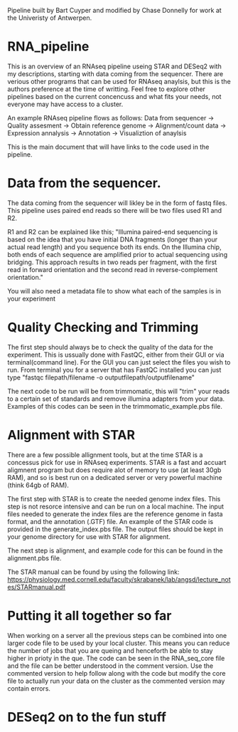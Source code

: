 Pipeline built by Bart Cuyper and modified by Chase Donnelly for work at the Univeristy of Antwerpen.

# RNA_pipeline
This is an overview of an RNAseq pipeline useing STAR and DESeq2 with my descriptions, starting with data coming from the sequencer.  There are verious other programs that can be used for RNAseq anaylsis, but this is the authors preference at the time of writting. Feel free to explore other pipelines based on the current concencuss and what fits your needs, not everyone may have access to a cluster.  

An example RNAseq pipeline flows as follows: Data from sequencer -> Quality assesment -> Obtain reference genome -> Alignment/count data -> Expression annalysis -> Annotation -> Visualiztion of anaylsis 

This is the main document that will have links to the code used in the pipeline. 

# Data from the sequencer. 
The data coming from the sequencer will likley be in the form of fastq files.  This pipeline uses paired end reads so there will be two files used R1 and R2. 

R1 and R2 can be explained like this; "Illumina paired-end sequencing is based on the idea that you have initial DNA fragments (longer than your actual read length) and you sequence both its ends. On the Illumina chip, both ends of each sequence are amplified prior to actual sequencing using bridging. This approach results in two reads per fragment, with the first read in forward orientation and the second read in reverse-complement orientation."

You will also need a metadata file to show what each of the samples is in your experiment

# Quality Checking and Trimming
The first step should always be to check the quality of the data for the experiment.  This is ussually done with FastQC, either from their GUI or via terminal(command line).  For the GUI you can just select the files you wish to run.  From terminal you for a server that has FastQC installed you can just type "fastqc filepath/filename -o outputfilepath/outputfilename"

The next code to be run will be from trimmomatic, this will "trim" your reads to a certain set of standards and remove illumina adapters from your data. Examples of this codes can be seen in the trimmomatic_example.pbs file. 

# Alignment with STAR 

There are a few possible allignment tools, but at the time STAR is a concessus pick for use in RNAseq experiments.  STAR is a fast and accuart aligmnent program but does require alot of memory to use (at least 30gb RAM), and so is best run on a dedicated server or very powerful machine (think 64gb of RAM). 

The first step with STAR is to create the needed genome index files.  This step is not resorce intensive and can be run on a local machine. The input files needed to generate the index files are the reference genome in fasta format, and the annotation (.GTF) file. An example of the STAR code is provided in the generate_index.pbs file. The output files should be kept in your genome directory for use with STAR for alignment. 

The next step is alignment, and example code for this can be found in the alignment.pbs file.

The STAR manual can be found by using the following link: https://physiology.med.cornell.edu/faculty/skrabanek/lab/angsd/lecture_notes/STARmanual.pdf

# Putting it all together so far

When working on a server all the previous steps can be combined into one larger code file to be used by your local cluster.  This means you can reduce the number of jobs that you are queing and henceforth be able to stay higher in prioty in the que. The code can be seen in the RNA_seq_core file and the file can be better understood in the comment version.  Use the commented version to help follow along with the code but modify the core file to actually run your data on the cluster as the commented version may contain errors. 

# DESeq2 on to the fun stuff


